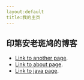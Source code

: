 ```yaml
---
layout:default
title:我的主页
---
```



## 印第安老斑鸠的博客

- [Link to another page](./another-page.html).
- [Link to about page](./about-page.html).
- [Link to java page](./java-page.html).
